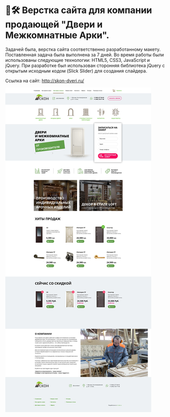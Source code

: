 # 🚪🛠️ Верстка сайта для компании продающей "Двери и Межкомнатные Арки".

Задачей была, верстка сайта соответственно разработанному макету. Поставленная задача была выполнена за 7 дней. Во время работы были использованы следующие технологии: HTML5, CSS3, JavaScript и jQuery. При разработке был использован сторонняя библиотека jQuery с открытым исходным кодом (Slick Slider) для создания слайдера.

Ссылка на сайт: http://skon-dveri.ru/

![HomePage](home.jpg?raw=true "Главная страница")
